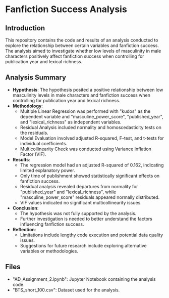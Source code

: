 # Fanfiction Success Analysis

## Introduction
This repository contains the code and results of an analysis conducted to explore the relationship between certain variables and fanfiction success. The analysis aimed to investigate whether low levels of masculinity in male characters positively affect fanfiction success when controlling for publication year and lexical richness.

## Analysis Summary
- **Hypothesis**: The hypothesis posited a positive relationship between low masculinity levels in male characters and fanfiction success when controlling for publication year and lexical richness.
- **Methodology**: 
  - Multiple Linear Regression was performed with "kudos" as the dependent variable and "masculine_power_score", "published_year", and "lexical_richness" as independent variables.
  - Residual Analysis included normality and homoscedasticity tests on the residuals.
  - Model Evaluation involved adjusted R-squared, F-test, and t-tests for individual coefficients.
  - Multicollinearity Check was conducted using Variance Inflation Factor (VIF).
- **Results**:
  - The regression model had an adjusted R-squared of 0.162, indicating limited explanatory power.
  - Only time of publishment showed statistically significant effects on fanfiction success.
  - Residual analysis revealed departures from normality for "published_year" and "lexical_richness", while "masculine_power_score" residuals appeared normally distributed.
  - VIF values indicated no significant multicollinearity issues.
- **Conclusion**: 
  - The hypothesis was not fully supported by the analysis.
  - Further investigation is needed to better understand the factors influencing fanfiction success.
- **Reflection**:
  - Limitations include lengthy code execution and potential data quality issues.
  - Suggestions for future research include exploring alternative variables or methodologies.

## Files
- "AD_Assignment_2.ipynb": Jupyter Notebook containing the analysis code.
- "BTS_short_100.csv": Dataset used for the analysis.
